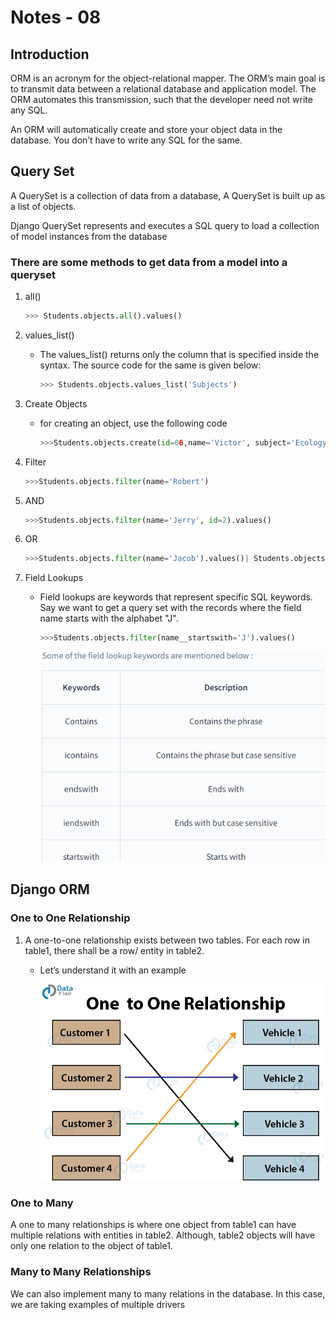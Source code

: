 # Notes - 08

## Introduction

ORM is an acronym for the object-relational mapper. The ORM’s main goal is to transmit data between a relational database and application model. The ORM automates this transmission, such that the developer need not write any SQL.  

An ORM will automatically create and store your object data in the database. You don’t have to write any SQL for the same.  

## Query Set

A QuerySet is a collection of data from a database, A QuerySet is built up as a list of objects.  

Django QuerySet represents and executes a SQL query to load a collection of model instances from the database  

### There are some methods to get data from a model into a queryset

1. all()

    ```python
    >>> Students.objects.all().values()
    ```

2. values_list()

   - The values_list() returns only the column that is specified inside the syntax. The source code for the same is given below:

        ```python
        >>> Students.objects.values_list('Subjects')
        ```

3. Create Objects

   - for creating an object, use the following code

        ```python
        >>>Students.objects.create(id=06,name='Victor', subject='Ecology')
        ```

4. Filter

    ```python
    >>>Students.objects.filter(name='Robert')
    ```

5. AND

    ```python
    >>>Students.objects.filter(name='Jerry', id=2).values()
    ```

6. OR

    ```python
    >>>Students.objects.filter(name='Jacob').values()| Students.objects.filter(name='Robert').values()
    ```

7. Field Lookups

   - Field lookups are keywords that represent specific SQL keywords. Say we want to get a query set with the records where the field name starts with the alphabet "J".

        ```python
        >>>Students.objects.filter(name__startswith='J').values()
        ```

        ![More fields](./static/Screenshot%20(98).png)

## Django ORM

### One to One Relationship

1. A one-to-one relationship exists between two tables. For each row in table1, there shall be a row/ entity in table2.

   - Let’s understand it with an example

        ![one to one relationship](./static/one-to-one-relationship%20(1).jpg)

### One to Many

A one to many relationships is where one object from table1 can have multiple relations with entities in table2. Although, table2 objects will have only one relation to the object of table1.

### Many to Many Relationships

We can also implement many to many relations in the database. In this case, we are taking examples of multiple drivers
